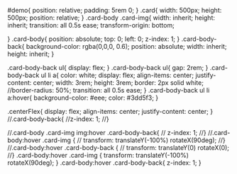 #demo{
position: relative;
padding: 5rem 0;
}
.card{
width: 500px;
height: 500px;
position: relative;
}
.card-body .card-img{
width: inherit;
height: inherit;
transition: all 0.5s ease;
transform-origin: bottom;

}
.card-body{
position: absolute;
top: 0;
left: 0;
z-index: 1;
}
.card-body-back{
background-color: rgba(0,0,0, 0.6);
position: absolute;
width: inherit;
height: inherit;
}

.card-body-back ul{
display: flex;
}
.card-body-back ul{
gap: 2rem;
}
.card-body-back ul li a{
color: white;
display: flex;
align-items: center;
justify-content: center;
width: 3rem;
height: 3rem;
border: 2px solid white;
//border-radius: 50%;
transition: all 0.5s ease;
}
.card-body-back ul li a:hover{
background-color: #eee;
color: #3dd5f3;
}

.centerFlex{
display: flex;
align-items: center;
justify-content: center;
}
//.card-body-back{
//z-index: 1;
//}

//.card-body .card-img img:hover .card-body-back{
//  z-index: 1;
//}
//.card-body:hover .card-img {
//  transform: translateY(-100%) rotateX(90deg);
//}
//.card-body:hover .card-body-back {
//  transform: translateY(0) rotateX(0);
//}
.card-body:hover .card-img {
transform: translateY(-100%) rotateX(90deg);
}
.card-body:hover .card-body-back{
z-index: 1;
}